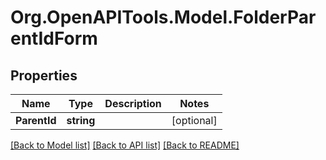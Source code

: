 # Org.OpenAPITools.Model.FolderParentIdForm

## Properties

Name | Type | Description | Notes
------------ | ------------- | ------------- | -------------
**ParentId** | **string** |  | [optional] 

[[Back to Model list]](../../README.md#documentation-for-models) [[Back to API list]](../../README.md#documentation-for-api-endpoints) [[Back to README]](../../README.md)

